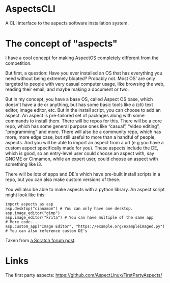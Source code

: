 # AspectsCLI
A CLI interface to the aspects software installation system.

# The concept of "aspects"

I have a cool concept for making AspectOS completely different from the competition.

But first, a question: Have you ever installed an OS that has everything you need without being extremely bloated? Probably not. Most OS' are only targeted to people with very casual computer usage, like browsing the web, reading their email, and maybe making a document or two.

But in my concept, you have a base OS, called Aspect OS base, which doesn't have a de or anything, but has some basic tools like a (cli) text editor,  image editor, etc. But in the install script, you can choose to add an aspect. An aspect is pre-tailored set of packages along with some commands to install them. There will be repos for this. There will be a core repo, which has some general purpose ones like “casual”, “video editing”, “programming” and more. There will also be a community repo, which has more, more edge case, but still useful to more than a handful of people, aspects. And you will be able to import an aspect from a url (e.g you have a custom aspect specifically made for you). These aspects include the DE, which is good, so an entry-level user could choose an aspect with, say GNOME or Cinnamon, while an expert user, could choose an aspect with something like i3.

There will be lots of apps and DE's which have pre-built install scripts in a repo, but you can also make custom versions of these.

You will also be able to make aspects with a python library. An aspect script might look like this:
```
import aspects as asp
asp.desktop("cinnamon") # You can only have one desktop.
asp.image_editor("gimp")
asp.image_editor("krita") # You can have multiple of the same app
# More code...
asp.custom_app("Image Editor", "https://example.org/exampleimaged.py") # You can also reference custom DE's
```
Taken from [a Scratch forum post](https://scratch.mit.edu/discuss/topic/646359/?page=23#post-6883608). 

# Links
The first party aspects: https://github.com/AspectLinux/FirstPartyAspects/



